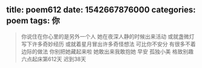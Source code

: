 title: poem612
date: 1542667876000
categories: poem
tags: 你
---
> 你说住在你心里的是另外一个人
她在夜深人静的时候出来活动
或就盏微灯写下许多奇妙经历
或就着星月冒出许多奇怪想法
可比你不安分
有很多不着边际的做法
你别把她藏起来啦
她敢出来我敢抱她
早安
孤独小美
格致别趣
六点起床第612天 迟到38天